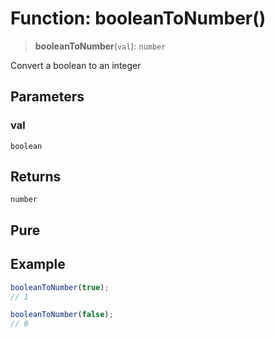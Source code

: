 # Function: booleanToNumber()

> **booleanToNumber**(`val`): `number`

Convert a boolean to an integer

## Parameters

### val

`boolean`

## Returns

`number`

## Pure

## Example

```ts
booleanToNumber(true);
// 1

booleanToNumber(false);
// 0
```
